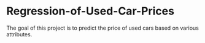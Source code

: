 # Regression-of-Used-Car-Prices
 The goal of this project is to predict the price of used cars based on various attributes.
